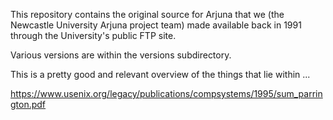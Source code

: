 This repository contains the original source for Arjuna that we (the Newcastle University Arjuna project team) made available back in 1991 through the University's public FTP site.

Various versions are within the versions subdirectory.

This is a pretty good and relevant overview of the things that lie within ...

https://www.usenix.org/legacy/publications/compsystems/1995/sum_parrington.pdf
